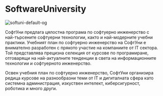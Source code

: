 # SoftwareUniversity
![softuni-default-og](https://softuni.bg/content/images/svg-logos/software-university-logo.svg)

СофтУни предлага цялостна програма по софтуерно инженерство с най-търсените софтуерни технологии, както и най-модерните учебни практики. Учебният план по софтуерно инженерство на СофтУни е внимателно разработен с прякото участие на компаниите от IT сектора. Той представлява прецизна селекция от курсове по програмиране, отговарящи на най-актуалните тенденции в света на информационните технологии и софтуерното инженерство.

Освен учебния план по софтуерно инженерство, СофтУни организира редица курсове на разнообразни теми от IT и дигиталната сфера като системна администрация, изкуствен интелект, киберсигурност, роботика и много други.

